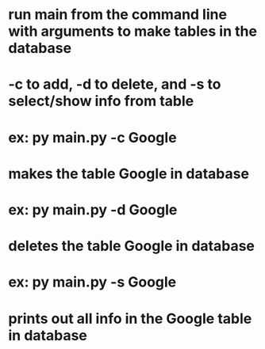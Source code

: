 # run main from the command line with arguments to make tables in the database
# -c to add, -d to delete, and -s to select/show info from table
# ex: py main.py -c Google
# makes the table Google in database
# ex: py main.py -d Google
# deletes the table Google in database
# ex: py main.py -s Google
# prints out all info in the Google table in database